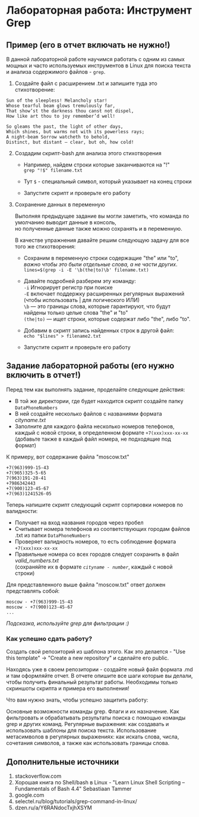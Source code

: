 # Лабораторная работа: Инструмент Grep

## Пример (его в отчет включать не нужно!)

В данной лабораторной работе научимся работать c одним из самых мощных и часто используемых инструментов в Linux для поиска текста и анализа содержимого файлов - `grep`.

1. Создайте файл с расширением .txt и запишите туда это стихотворение:
```
Sun of the sleepless! Melancholy star!
Whose tearful beam glows tremulously far,
That show’st the darkness thou canst not dispel,
How like art thou to joy remember’d well!

So gleams the past, the light of other days,
Which shines, but warms not with its powerless rays;
A night-beam Sorrow watcheth to behold,
Distinct, but distant — clear, but oh, how cold! 
```
2. Создадим скрипт-bash для анализа этого стихотворения

    - Например, найдем строки которые заканчиваются на "!"<br>
    `grep "!$" filename.txt`<br>
    - Тут `$` - специальный символ, который указывает на конец строки<br>

    - Запустите скрипт и проверьте его работу

3. Сохранение данных в переменную

   Выполняя предыдущее задание вы могли заметить, что команда по умолчанию выводит данные в консоль,<br>
   но полученные данные также можно сохранять и в переменную.

   В качестве упражнения давайте решим следующую задачу для все того же стихотворения:<br>
   - Сохраним в переменную строки содержащие "the" или "to", _важно чтобы это были отдельные слова, а не части других_.<br>
   `lines=$(grep -i -E '\b(the|to)\b' filename.txt)`<br>
   - Давайте подробней разберем эту команду:<br>
     `-i` Игнорирует регистр при поиске<br>
     `-E` включает поддержку расширенных регулярных выражений (чтобы использовать | для логического ИЛИ)<br>
     `\b` — это границы слова, которые гарантируют, что будут найдены только целые слова "the" и "to"<br>
     `(the|to)` — ищет строки, которые содержат либо "the", либо "to".<br>
   - Добавим в скрипт запись найденных строк в другой файл:<br>
    `echo "$lines" > filename2.txt`

   - Запустите скрипт и проверьте его работу
    
## Задание лабораторной работы (его нужно включить в отчет!)

Перед тем как выполнять задание, проделайте следующие действия:
 - В той же директории, где будет находится скрипт создайте папку `DataPhoneNumbers`
 - В ней создайте несколько файлов с названиями формата *cityname.txt*
 - Заполните для каждого файла несколько номеров телефонов, каждый с новой строки, в определенном формате `+7(xxx)xxx-xx-xx` (добавьте также в каждый файл номера, не подходящие под формат)<br>
 
 К примеру, вот содержание файла "moscow.txt"
```
+7(963)999-15-43
+7(965)325-5-65
7(963)191-28-41
+7986342443
+7(900)123-45-67
+7(963)1241526-05
```

 
Теперь напишите скрипт следующий скрипт сортировки номеров по валидности:
- Получает на вход названия городов через пробел
- Считывает номера телефонов из соответствующих городам файлов .txt из папки `DataPhoneNumbers`
- Проверяет валидность номеров, то есть соблюдение формата `+7(xxx)xxx-xx-xx`
- Правильные номера со всех городов следует сохранить в файл *valid_numbers.txt*<br> (сохраняйте их в формате *`cityname - number`*, каждый с новой строки)

Для представленного выше файла "moscow.txt" ответ должен представлять собой:
```
moscow - +7(963)999-15-43
moscow - +7(900)123-45-67
...
```

*Подсказка, используйте grep для фильтрации :)*

### Как успешно сдать работу?

Создать свой репозиторий из шаблона этого. Как это делается - "Use this template" -> "Create a new repository" и сделайте его public. 

Находясь уже в своем репозитории - создайте новый файл формата .md и там оформляйте отчет. В отчете опишите все шаги которые вы делали, чтобы получить финальный результат работы. Необходимы только скриншоты скрипта и примера его выполнения!

Что вам нужно знать, чтобы успешно защитить работу:

Основные возможности команды grep. Флаги и их назначение. Как фильтровать и обрабатывать результаты поиска с помощью команды grep и других команд. Регулярные выражения: как создавать и использовать шаблоны для поиска текста. Использование метасимволов в регулярных выражениях: как искать слова, числа, сочетания символов, а также как использовать границы слова.

## Дополнительные источники

1. stackoverflow.com
2. Хорошая ĸнига по Shell/bash в Linux - "Learn Linux Shell Scripting – Fundamentals of Bash 4.4" Sebastiaan
Tammer
3. google.com
4. selectel.ru/blog/tutorials/grep-command-in-linux/
5. dzen.ru/a/Y6RANdocTxjhXSYM
